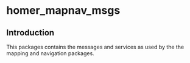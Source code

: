 # homer_mapnav_msgs

## Introduction 

This packages contains the messages and services as used by the the mapping and navigation packages.
